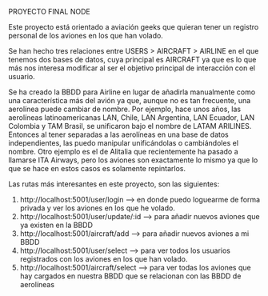 PROYECTO FINAL NODE

Este proyecto está orientado a aviación geeks que quieran tener un registro personal de los aviones en los que han volado.

Se han hecho tres relaciones entre USERS > AIRCRAFT > AIRLINE en el que tenemos dos bases de datos, cuya principal es AIRCRAFT ya que es lo que más nos interesa modificar al ser el objetivo principal de interacción con el usuario.

Se ha creado la BBDD para Airline en lugar de añadirla manualmente como una característica más del avión ya que, aunque no es tan frecuente, una aerolínea puede cambiar de nombre. 
Por ejemplo, hace unos años, las aerolíneas latinoamericanas LAN, Chile, LAN Argentina, LAN Ecuador, LAN Colombia y TAM Brasil, se unificaron bajo el nombre de LATAM ARILINES. Entonces al tener separadas a las aerolíneas en una base de datos independientes, las puedo manipular unificándolas o cambiándoles el nombre.
Otro ejemplo es el de Alitalia que recientemente ha pasado a llamarse ITA Airways, pero los aviones son exactamente lo mismo ya que lo que se hace en estos casos es solamente repintarlos.

Las rutas más interesantes en este proyecto, son las siguientes:
1) http://localhost:5001/user/login --> en donde puedo loguearme de forma privada y ver los aviones en los que he volado. 
2) http://localhost:5001/user/update/:id --> para añadir nuevos aviones que ya existen en la BBDD
3) http://localhost:5001/aircraft/add --> para añadir nuevos aviones a mi BBDD
4) http://localhost:5001/user/select --> para ver todos los usuarios registrados con los aviones en los que han volado.
5) http://localhost:5001/aircraft/select --> para ver todas los aviones que hay cargados en nuestra BBDD que se relacionan con las BBDD de aerolíneas
